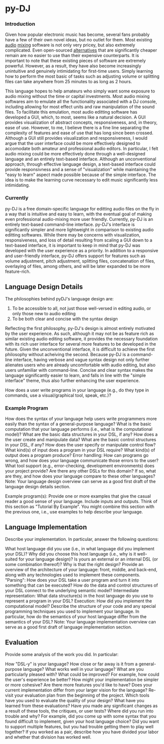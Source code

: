 # py-DJ
### Introduction

Given how popular electronic music has become, several fans probably have a few of their own novel ideas, but no outlet for them. Most existing [audio](https://www.ableton.com/en/shop/) [mixing](https://itunes.apple.com/us/app/logic-pro-x/id634148309?mt=12) software is not only very pricey, but also extremely complicated. Even open-sourced [alternatives](http://www.audacityteam.org/) that are significantly cheaper remain are no easier to use than their expensive counterparts. It is important to note that these existing pieces of software are extremely powerful. However, as a result, they have also become increasingly unintuitive and genuinely intimidating for first-time users. Simply learning how to perform the most basic of tasks such as adjusting volume or splitting files can take anywhere from 25 minutes to as long as 2 hours. 

This language hopes to help amateurs who simply want some exposure to audio mixing without the time or capital investments. Most audio mixing softwares aim to emulate all the functionality associated with a DJ console, including allowing for most effect units and raw manipulation of the sound files. To facilitate this emulation, most audio editting software has developed a GUI, which, to most, seems like a natural decision. A GUI provides visualization of abstract concepts, responsiveness, and, in theory, ease of use. However, to me, I believe there is a fine line separating the complexity of features and ease of use that has long since been crossed. Although a GUI still provides visualization and responsiveness, I would argue that the user interface could be more effectively designed to accomodate both amateur and professional audio editors. In particular, I felt audio mixing could be more effectively done through a well-designed language and an entirely text-based interface. Although an unconventional approach, through effective language design, a text-based interface could provide responsivness and a sense of "visualization" while maintaining the "easy to learn" aspect made possible because of the simple interface. The idea is to make the learning curve necessary to edit music significantly less intimidating.

### Currently
py-DJ is a free domain-specific language for editting audio files on the fly in a way that is intuitive and easy to learn, with the eventual goal of making even professional audio-mixing more user friendly. Currently, py-DJ is an entirely text-based command-line interface. py-DJ's interface is significantly simpler and more lightweight in comparison to existing audio editting softwares. While there may be concerns with visualization, responsiveness, and loss of detail resulting from scaling a GUI down to a text-based interface, it is important to keep in mind that py-DJ was developed with the user experience as a priority. In addition to a responsive and user-friendly interface, py-DJ offers support for features such as volume adjustment, pitch adjustment, splitting files, concatenation of files, overlaying of files, among others, and will be later expanded to be more feature-rich.

## Language Design Details 
The philosophies behind pyDJ's language design are:

1. To be accessible to all, not just those well-versed in editing audio, or only those new to audio editing
2. To be both clear and concise with the syntax design

Reflecting the first philosophy, py-DJ's design is almost entirely motivated by the user experience. As such, although it may not be as feature rich as similar existing audio editing software, it provides the necessary foundation with its rich user interface for several more features to be developed in the future. Given the unconventional interface, it is difficult to achieve the first philosophy without acheiving the second. Because py-DJ is a command-line interface, having verbose and vague syntax design not only further alienates users who are already uncomfortable with audio editing, but also users unfamiliar with command-line. Concise and clear syntax makes the language significantly easier to learn, and falls in line with the "simple interface" theme, thus also further enhancing the user experience.

How does a user write programs in your language (e.g., do they type in commands, use a visual/graphical tool, speak, etc.)?

### Example Program

How does the syntax of your language help users write programmers more easily than the syntax of a general-purpose language?
What is the basic computation that your language performs (i.e., what is the computational model)?
What are the basic data structures in your DSL, if any? How does a the user create and manipulate data?
What are the basic control structures in your DSL, if any? How does the user specify or manipulate control flow?
What kind(s) of input does a program in your DSL require? What kind(s) of output does a program produce?
Error handling: How can programs go wrong, and how does your language communicate those errors to the user?
What tool support (e.g., error-checking, development environments) does your project provide?
Are there any other DSLs for this domain? If so, what are they, and how does your language compare to these other languages?
Note: Your language design overview can serve as a good first draft of the language design details section.

Example program(s): Provide one or more examples that give the casual reader a good sense of your language. Include inputs and outputs. Think of this section as "Tutorial By Example". You might combine this section with the previous one, i.e., use examples to help describe your language.

## Language Implementation
Describe your implementation. In particular, answer the following questions:

What host language did you use (i.e., in what language did you implement your DSL)? Why did you choose this host language (i.e., why is it well-suited for your language design)?
Is yours an external or an internal DSL (or some combination thereof)? Why is that the right design?
Provide an overview of the architecture of your language: front, middle, and back-end, along with any technologies used to implement these components.
"Parsing": How does your DSL take a user program and turn it into something that can be executed? How do the data and control structures of your DSL connect to the underlying semantic model?
Intermediate representation: What data structure(s) in the host language do you use to represent a program in your DSL?
Execution: How did you implement the computational model? Describe the structure of your code and any special programming techniques you used to implement your language. In particular, how do the semantics of your host language differ from the semantics of your DSL?
Note: Your language implementation overview can serve as a good first draft of language implementation section.

## Evaluation
Provide some analysis of the work you did. In particular:

How "DSL-y" is your language? How close or far away is it from a general- purpose language?
What works well in your language? What are you particularly pleased with?
What could be improved? For example, how could the user's experience be better? How might your implementation be simpler or more cohesive? Are there more features you'd like to have? Does your current implementation differ from your larger vision for the language?
Re-visit your evaluation plan from the beginning of the project. Which tools have you used to evaluate the quality of your design? What have you learned from these evaluations? Have you made any significant changes as a result of these tools, the critiques, or user tests?
Where did you run into trouble and why? For example, did you come up with some syntax that you found difficult to implement, given your host language choice? Did you want to support multiple features, but you had trouble getting them to play well together?
If you worked as a pair, describe how you have divided your labor and whether that division has worked well.

